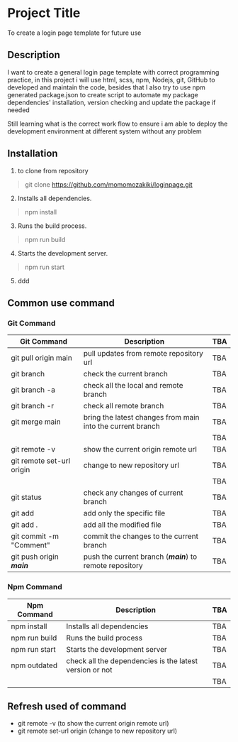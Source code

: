 # Project Title 
To create a login page template for future use

## Description 
I want to create a general login page template with correct programming practice,
in this project i will use html, scss, npm, Nodejs, git, GitHub to developed and maintain the code,
besides that I also try to use npm generated package.json to create script to automate my 
package dependencies' installation, version checking and update the package if needed

Still learning what is the correct work flow to ensure i am able to deploy the 
development environment at different system without any problem

## Installation 
1. to clone from repository
> git clone https://github.com/momomozakiki/loginpage.git

2. Installs all dependencies.
> npm install

3. Runs the build process.
> npm run build

4. Starts the development server.
> npm run start

5. ddd



## Common use command
### Git Command
| Git Command                                    | Description                                                | TBA  |
|------------------------------------------------|------------------------------------------------------------|------|
| git pull origin main                           | pull updates from remote repository url                    | TBA  |
| git branch                                     | check the current branch                                   | TBA  |
| git branch -a                                  | check all the local and remote branch                      | TBA  |
| git branch -r                                  | check all remote branch                                    | TBA  |
| git merge main                                 | bring the latest changes from main into the current branch | TBA  |
|                                                |                                                            | TBA  |
| git remote -v                                  | show the current origin remote url                         | TBA  |
| git remote set-url origin <new-repository-url> | change to new repository url                               | TBA  |
|                                                |                                                            | TBA  |
| git status                                     | check any changes of current branch                        | TBA  |
| git add <file>                                 | add only the specific file                                 | TBA  |
| git add .                                      | add all the modified file                                  | TBA  |
| git commit -m "Comment"                        | commit the changes to the current branch                   | TBA  |
| git push origin ***main***                     | push the current branch (***main***) to remote repository  | TBA  |

### Npm Command
| Npm Command   | Description                                             | TBA  |
|---------------|---------------------------------------------------------|------|
| npm install   | Installs all dependencies                               | TBA  |
| npm run build | Runs the build process                                  | TBA  |
| npm run start | Starts the development server                           | TBA  |
| npm outdated  | check all the dependencies is the latest version or not | TBA  |
|               |                                                         | TBA  |


## Refresh used of command
- git remote -v (to show the current origin remote url)
- git remote set-url origin <new-repository-url>  (change to new repository url)

